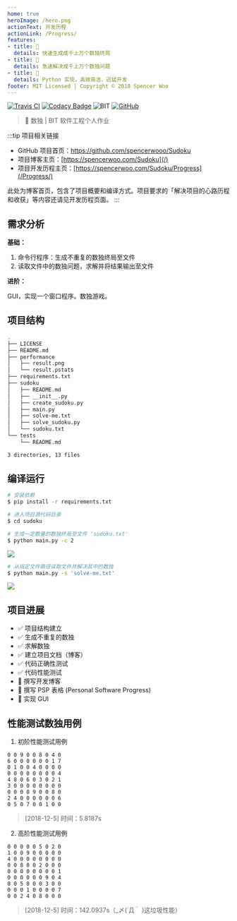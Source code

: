 ```yaml
---
home: true
heroImage: /hero.png
actionText: 开发历程
actionLink: /Progress/
features:
- title: 🔢
  details: 快速生成成千上万个数独终局
- title: 🤔
  details: 急速解决成千上万个数独问题
- title: 🐍
  details: Python 实现，高效简洁，迅猛开发
footer: MIT Licensed | Copyright © 2018 Spencer Woo
---
```


[![Travis CI](https://api.travis-ci.org/spencerwooo/Sudoku.svg?branch=docs)](https://travis-ci.org/spencerwooo/Sudoku)
[![Codacy Badge](https://api.codacy.com/project/badge/Grade/af90b6b7da74437ca6b1b1b0eb0443cd)](https://www.codacy.com/app/spencerwooo/Sudoku?utm_source=github.com&amp;utm_medium=referral&amp;utm_content=spencerwooo/Sudoku&amp;utm_campaign=Badge_Grade)
![BIT](https://img.shields.io/badge/BIT%20%E8%BD%AF%E4%BB%B6%E5%B7%A5%E7%A8%8B-%E6%95%B0%E7%8B%AC-ff69b4.svg)
[![GitHub](https://img.shields.io/dub/l/vibe-d.svg)](https://github.com/spencerwooo/Sudoku/blob/master/LICENSE)

> 🍳 数独 | BIT 软件工程个人作业

:::tip 项目相关链接

-   GitHub 项目首页：<https://github.com/spencerwooo/Sudoku>
-   项目博客主页：[https://spencerwoo.com/Sudoku](/)
-   项目开发历程主页：[https://spencerwoo.com/Sudoku/Progress](/Progress/)

此处为博客首页，包含了项目概要和编译方式。项目要求的「解决项目的心路历程和收获」等内容还请见开发历程页面。
:::

## 需求分析

**基础：**

1. 命令行程序：生成不重复的数独终局至文件
2. 读取文件中的数独问题，求解并将结果输出至文件

**进阶：**

GUI，实现一个窗口程序。数独游戏。

## 项目结构

```bash
.
├── LICENSE
├── README.md
├── performance
│   ├── result.png
│   └── result.pstats
├── requirements.txt
├── sudoku
│   ├── README.md
│   ├── __init__.py
│   ├── create_sudoku.py
│   ├── main.py
│   ├── solve-me.txt
│   ├── solve_sudoku.py
│   └── sudoku.txt
└── tests
    └── README.md

3 directories, 13 files
```

## 编译运行

``` bash
# 安装依赖
$ pip install -r requirements.txt

# 进入项目源代码目录
$ cd sudoku

# 生成一定数量的数独终局至文件 'sudoku.txt'
$ python main.py -c 2
```

![](https://i.loli.net/2018/12/06/5c08b302336dd.png)

``` bash
# 从指定文件路径读取文件并解决其中的数独
$ python main.py -s 'solve-me.txt'
```

![](https://i.loli.net/2018/12/06/5c08b3635562f.png)


## 项目进展

- ✅ 项目结构建立
- ✅ 生成不重复的数独
- ✅ 求解数独
- ✅ 建立项目文档（博客）
- ✅ 代码正确性测试
- ✅ 代码性能测试
- 🔲 撰写开发博客
- 🔲 撰写 PSP 表格 (Personal Software Progress)
- 🔲 实现 GUI

## 性能测试数独用例

1. 初阶性能测试用例

```
0 0 9 0 0 8 0 4 0
6 0 0 0 0 0 0 1 7
0 1 0 0 4 0 0 0 0
0 0 0 0 0 0 0 0 4
4 8 0 6 0 3 0 2 1
3 0 0 0 0 0 0 0 0
0 0 0 0 9 0 0 8 0
2 4 0 0 0 0 0 0 6
0 5 0 7 0 0 1 0 0
```

> [2018-12-5] 时间：5.8187s

2. 高阶性能测试用例

```
0 0 0 0 0 5 0 2 0
1 0 0 9 0 0 0 0 0
4 0 0 0 0 0 0 0 0
0 0 8 0 0 2 0 0 0
0 0 0 0 0 0 0 0 1
0 0 0 0 0 0 9 0 4
0 0 5 0 0 0 3 0 0
0 0 0 1 0 0 0 0 7
0 0 2 4 0 8 0 0 0
```

> [2018-12-5] 时间：142.0937s（_〆(´Д｀ )这垃圾性能）